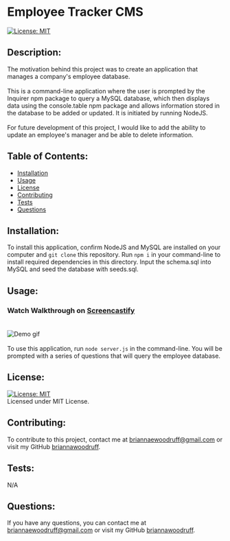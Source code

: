   # Employee Tracker CMS
  [![License: MIT](https://img.shields.io/badge/License-MIT-yellow.svg)](https://opensource.org/licenses/MIT)

  ## Description:
  The motivation behind this project was to create an application that manages a company's employee database. <br /><br />  This is a command-line application where the user is prompted by the Inquirer npm package to query a MySQL database, which then displays data using the console.table npm package and allows information stored in the database to be added or updated. It is initiated by running NodeJS. <br /><br />  For future development of this project, I would like to add the ability to update an employee's manager and be able to delete information.
  <br />

  ## Table of Contents:
  * [Installation](#installation)
  * [Usage](#usage)
  * [License](#license)
  * [Contributing](#contributing)
  * [Tests](#tests)
  * [Questions](#questions)

  ## Installation:
  To install this application, confirm NodeJS and MySQL are installed on your computer and `git clone` this repository. Run `npm i` in your command-line to install required dependencies in this directory. Input the schema.sql into MySQL and seed the database with seeds.sql.
  <br />
  
  ## Usage:
  ### Watch Walkthrough on [Screencastify](https://watch.screencastify.com/v/TwQhdV43vRtzVDmUuIJD) <br /> <br /> 
  ![Demo gif](assets/EmployeeTracker_Walkthrough.gif) <br />  <br /> To use this application, run `node server.js` in the command-line. You will be prompted with a series of questions that will query the employee database.
  <br />

  ## License: 
  [![License: MIT](https://img.shields.io/badge/License-MIT-yellow.svg)](https://opensource.org/licenses/MIT)
  <br />
  Licensed under MIT License.
  <br />

  ## Contributing:
  To contribute to this project, contact me at 
  briannaewoodruff@gmail.com or visit my GitHub [briannawoodruff](https://github.com/briannawoodruff).
  <br />

  ## Tests:
  N/A
  <br />
  
  ## Questions:
  If you have any questions, you can contact me at briannaewoodruff@gmail.com or visit my GitHub [briannawoodruff](https://github.com/briannawoodruff).